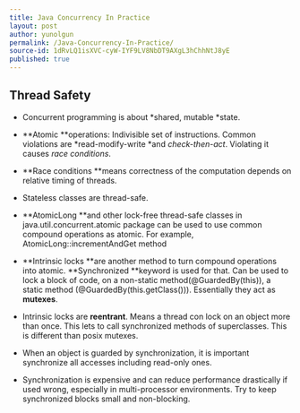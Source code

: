 ```yaml
---
title: Java Concurrency In Practice
layout: post
author: yunolgun
permalink: /Java-Concurrency-In-Practice/
source-id: 1dRvLQ1isXVC-cyW-IYF9LV8NbDT9AXgL3hChhNtJ8yE
published: true
---
```

## Thread Safety

* Concurrent programming is about *shared, mutable *state.

* **Atomic **operations: Indivisible set of instructions. Common violations are *read-modify-write *and *check-then-act*. Violating it causes *race conditions*.

* **Race conditions **means correctness of the computation depends on relative timing of threads.

* Stateless classes are thread-safe.

* **AtomicLong **and other lock-free thread-safe classes in java.util.concurrent.atomic package can be used to use common compound operations as atomic. For example, AtomicLong::incrementAndGet method

* **Intrinsic locks **are another method to turn compound operations into atomic. **Synchronized **keyword is used for that. Can be used to lock a block of code, on a non-static method(@GuardedBy(this)), a static method (@GuardedBy(this.getClass())). Essentially they act as **mutexes**. 

* Intrinsic locks are **reentrant**. Means a thread con lock on an object more than once. This lets to call synchronized methods of superclasses. This is different than posix mutexes.

* When an object is guarded by synchronization, it is important synchronize all accesses including read-only ones.

* Synchronization is expensive and can reduce performance drastically if used wrong, especially in multi-processor environments. Try to keep synchronized blocks small and non-blocking. 

